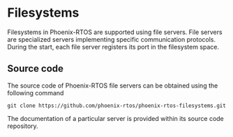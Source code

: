 # Filesystems

Filesystems in Phoenix-RTOS are supported using file servers. File servers are specialized servers implementing specific
communication protocols. During the start, each file server registers its port in the filesystem space.

## Source code

The source code of Phoenix-RTOS file servers can be obtained using the following command

```console
git clone https://github.com/phoenix-rtos/phoenix-rtos-filesystems.git
```

The documentation of a particular server is provided within its source code repository.
